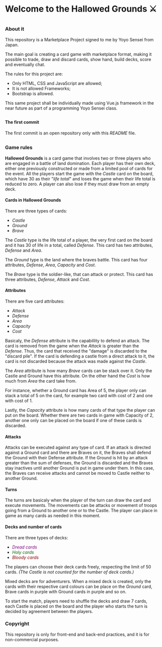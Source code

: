 # Welcome to the Hallowed Grounds :crossed_swords:
#
### About it

This repository is a Marketplace Project signed to me by Yoyo Sensei from Japan.

The main goal is creating a card game with marketplace format, making it possible to trade, draw and discard cards, show hand, build decks, score and eventually chat.

The rules for this project are:

- Only HTML, CSS and JavaScript are allowed;
- It is not allowed Frameworks;
- Bootstrap is allowed.

This same project shall be individually made using Vue.js framework in the near future as part of a programming Yoyo Sensei class.
##

#### The first commit

The first commit is an open repository only with this _README_ file.
##

### Game rules
**Hallowed Grounds** is a card game that involves two or three players who are engaged in a battle of land domination. Each player has their own deck, either one previously constructed or made from a limited pool of cards for the event. All the players start the game with the _Castle_ card on the board, which have 30 as their "_life total_" and loses the game when their life total is reduced to zero. A player can also lose if they must draw from an empty deck.

#### Cards in Hallowed Grounds
There are three types of cards:
- _Castle_
- _Ground_
- _Brave_

The _Castle_ type is the life total of a player, the very first card on the board and it has 30 of life in a total, called _Defense_. This card has two attributes, _Defense_ and _Area_.

The _Ground_ type is the land where the braves battle. This card has four attributes, _Defense_, _Area_, _Capacity_ and _Cost_.

The _Brave_ type is the soldier-like, that can attack or protect. This card has three attributes, _Defense_, _Attack_ and _Cost_.

#### Attributes

There are five card attributes:
- _Attack_
- _Defense_
- _Area_
- _Capacity_
- _Cost_

Basicaly, the _Defense_ attribute is the capabillity to defend an attack. The card is removed from the game when the _Attack_ is greater than the _Defense_. Thus, the card that received the "damage" is discarded to the "discard pile". If the card is defending a castle from a direct attack to it, the card is not discarded because the attack was made against the _Castle_.

The _Area_ attribute is how many _Brave_ cards can be stack over it. Only the Castle and Ground have this attribute. On the other hand the _Cost_ is how much from _Area_ the card take from.

For instance, whether a Ground card has Area of 5, the player only can stack a total of 5 on the card, for example two card with cost of 2 and one with cost of 1.

Lastly, the _Capacity_ attribute is how many cards of that type the player can put on the board. Whether there are two cards in game with Capacity of 2, another one only can be placed on the board if one of these cards is discarded.

#### Attacks

Attacks can be executed against any type of card. If an attack is directed against a Ground card and there are Braves on it, the Braves shall defend the Ground with their Defense attribute. If the Ground is hit by an attack greater than the sum of defenses, the Ground is discarded and the Braves stay inactives until another Ground is put in game under them. In this case, the Braves can receive attacks and cannot be moved to Castle neither to another Ground.

#### Turns

The turns are basicaly when the player of the turn can draw the card and execute movements. The movements can be attacks or movement of troops going from a Ground to another one or to the Castle. The player can place in game as many cards as needed in this moment.

#### Decks and number of cards

There are three types of decks:
- <span style="color:purple">_Dread cards_</span>
- <span style="color:darkgreen">_Holy cards_</span>
- <span style="color:darkred">_Bloody cards_</span>

The players can choose their deck cards freely, respecting the limit of 50 cards. _(The Castle is not counted for the number of deck cards.)_

Mixed decks are for adventurers. When a mixed deck is created, only the cards with their respective card colours can be place on the _Ground_ card, Brave cards in purple with Ground cards in purple and so on.

To start the match, players need to shuffle the decks and draw 7 cards, each Castle is placed on the board and the player who starts the turn is decided by agreement between the players.




### Copyright

This repository is only for front-end and back-end practices, and it is for non-commercial purposes.